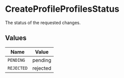 # CreateProfileProfilesStatus

The status of the requested changes.


## Values

| Name       | Value      |
| ---------- | ---------- |
| `PENDING`  | pending    |
| `REJECTED` | rejected   |